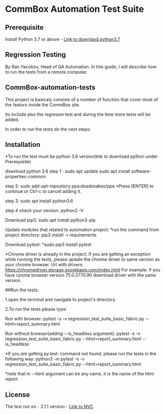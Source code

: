 # CommBox Automation Test Suite

## Prerequisite
Install Python 3.7 or above - [Link to downlaod python3.7](https://www.python.org/downloads/release/python-360/)


## Regression Testing
By Ran Yacobov, Head of QA Automation.
In this guide, I will describe how to run the tests from a remote computer.


## CommBox-automation-tests
This project is basicaly consists of a number of function that cover most of the featurs inside the CommBox site.

Its include also the regresion test and during the time more tests will be added.

In order to run the tests do the next steps:

## Installation

*To run the test must be python 3.6 version(link to download python under Prerequisite)

download python 3.6
step 1 :
sudo apt update
sudo apt install software-properties-common

step 2:
sudo add-apt-repository ppa:deadsnakes/ppa
*Press [ENTER] to continue or Ctrl-c to cancel adding it.

step 3:
sudo apt install python3.6

step 4 check your version:
python3 -V


Download pip3:
sudo apt install python3-pip

Update modules that related to automation project:
*run the command from project directory: pip3 install -r requirements

Download pytest:
*sudo pip3 install pytest


*Chrome driver is already in the project.
 If you are getting an exception while running the tests, please update the chrome driver to same version as your chrome browser.
 Url with drivers: https://chromedriver.storage.googleapis.com/index.html
 For example: if you have cjrome browser version 75.0.3770.90 download driver with the same version.


##Run the tests:

1.open the terminal and navigate to project's directory.

2.To run the tests please type:

Run with browser:
pytest  -s -v regression_test_suite_basic_fabric.py --html=report_summary.html

Run without browser(adding --is_headless argument):
pytest  -s -v regression_test_suite_basic_fabric.py --html=report_summary.html --is_headless

*If you are getting py.test: command not found, please run the tests in the following way:
python3 -m pytest  -s -v regression_test_suite_basic_fabric.py --html=report_summary.html 


*note that in --html argument can be any name, it is the name of the html report


## License
The test run on - 2.1.1 version - 
[Link to NVC](https://nvc-auto.serveo.net/)